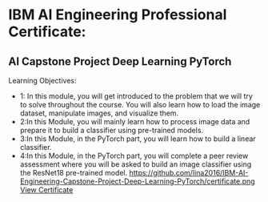 # IBM AI Engineering Professional Certificate:
## AI Capstone Project Deep Learning PyTorch
Learning Objectives:
- 1: In this module, you will get introduced to the problem that we will try to solve throughout the course. You will also learn how to load the image dataset, manipulate images, and visualize them.
- 2:In this Module, you will mainly learn how to process image data and prepare it to build a classifier using pre-trained models. 
- 3:In this Module, in the PyTorch part, you will learn how to build a linear classifier. 
- 4:In this Module, in the PyTorch part, you will complete a peer review assessment where you will be asked to build an image classifier using the ResNet18 pre-trained model.
https://github.com/lina2016/IBM-AI-Engineering-Capstone-Project-Deep-Learning-PyTorch/certificate.png
[View Certificate](https://coursera.org/share/6156728c14db8cb3a2b2b478b1dae545)
